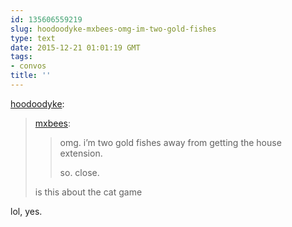 ```yaml
---
id: 135606559219
slug: hoodoodyke-mxbees-omg-im-two-gold-fishes
type: text
date: 2015-12-21 01:01:19 GMT
tags:
- convos
title: ''
---
```

<p><a class="tumblr_blog" href="http://hoodoodyke.tumblr.com/post/135604409569">hoodoodyke</a>:</p>
<blockquote>
<p><a class="tumblr_blog" href="http://mxbees.tumblr.com/post/135604273524">mxbees</a>:</p>
<blockquote>
<p>omg. i’m two gold fishes away from getting the house extension. </p>

<p>so. close.</p>
</blockquote>
<p>is this about the cat game</p>
</blockquote>

<p>lol, yes.</p>